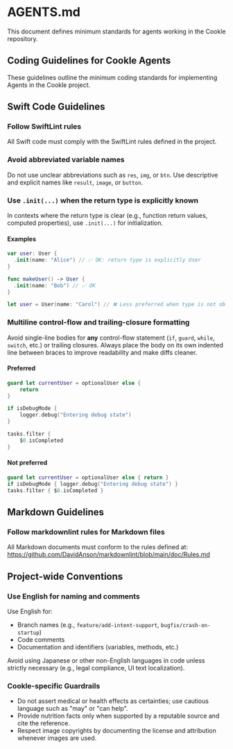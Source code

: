 # AGENTS.md

This document defines minimum standards for agents working in the Cookle repository.

## Coding Guidelines for Cookle Agents

These guidelines outline the minimum coding standards for implementing Agents in the Cookle project.

## Swift Code Guidelines

### Follow SwiftLint rules

All Swift code must comply with the SwiftLint rules defined in the project.

### Avoid abbreviated variable names

Do not use unclear abbreviations such as `res`, `img`, or `btn`.
Use descriptive and explicit names like `result`, `image`, or `button`.

### Use `.init(...)` when the return type is explicitly known

In contexts where the return type is clear (e.g., function return values, computed properties), use `.init(...)` for initialization.

#### Examples

```swift
var user: User {
  .init(name: "Alice") // ✅ OK: return type is explicitly User
}

func makeUser() -> User {
  .init(name: "Bob") // ✅ OK
}

let user = User(name: "Carol") // ❌ Less preferred when type is not obvious
```

### Multiline control-flow and trailing-closure formatting

Avoid single-line bodies for **any** control-flow statement (`if`, `guard`, `while`, `switch`, etc.) or trailing closures.
Always place the body on its own indented line between braces to improve readability and make diffs cleaner.

#### Preferred

```swift
guard let currentUser = optionalUser else {
    return
}

if isDebugMode {
    logger.debug("Entering debug state")
}

tasks.filter {
    $0.isCompleted
}
```

#### Not preferred

```swift
guard let currentUser = optionalUser else { return }
if isDebugMode { logger.debug("Entering debug state") }
tasks.filter { $0.isCompleted }
```

## Markdown Guidelines

### Follow markdownlint rules for Markdown files

All Markdown documents must conform to the rules defined at:
https://github.com/DavidAnson/markdownlint/blob/main/doc/Rules.md

## Project-wide Conventions

### Use English for naming and comments

Use English for:

- Branch names (e.g., `feature/add-intent-support`, `bugfix/crash-on-startup`)
- Code comments
- Documentation and identifiers (variables, methods, etc.)

Avoid using Japanese or other non-English languages in code unless strictly necessary (e.g., legal compliance, UI text localization).

### Cookle-specific Guardrails

- Do not assert medical or health effects as certainties; use cautious language such as "may" or "can help".
- Provide nutrition facts only when supported by a reputable source and cite the reference.
- Respect image copyrights by documenting the license and attribution whenever images are used.

